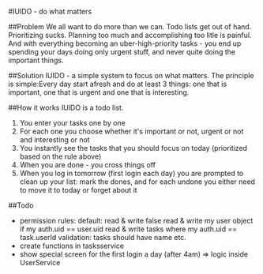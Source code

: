 #IUIDO - do what matters

##Problem
We all want to do more than we can.
Todo lists get out of hand. Prioritizing sucks. Planning too much and accomplishing too litle is painful. And with everything becoming an uber-high-priority tasks - you end up spending your days doing only urgent stuff, and never quite doing the important things.

##Solution
IUIDO - a simple system to focus on what matters. The principle is simple:Every day start afresh and do at least 3 things: one that is important, one that is urgent and one that is interesting.

##How it works
IUIDO is a todo list.
1. You enter your tasks one by one
2. For each one you choose whether it's important or not, urgent or not and interesting or not
3. You instantly see the tasks that you should focus on today (prioritized based on the rule above)
4. When you are done - you cross things off
5. When you log in tomorrow (first login each day) you are prompted to clean up your list: mark the dones, and for each undone you either need to move it to today or forget about it

##Todo
* permission rules:
    default: read & write false
    read & write my user object if my auth.uid == user.uid
    read & write tasks where my auth.uid == task.userId
    validation: tasks should have name etc.
* create functions in tasksservice
* show special screen for the first login a day (after 4am) => logic inside UserService
